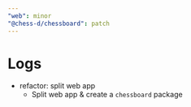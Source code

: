 ```yaml
---
"web": minor
"@chess-d/chessboard": patch
---
```


# Logs

- refactor: split web app
  - Split web app & create a `chessboard` package

